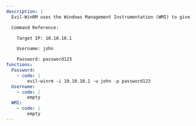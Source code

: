 ```yaml
---
description: |
  Evil-WinRM uses the Windows Management Instrumentation (WMI) to give you an interactive shell on the Windows host.

  Command Reference:

  	Target IP: 10.10.10.1

  	Username: john

  	Password: password123
functions:
  Password:
    - code: |
        evil-winrm -i 10.10.10.1 -u john -p password123
  Username:
    - code: |
        empty
  WMI:
    - code: |
        empty
---
```

